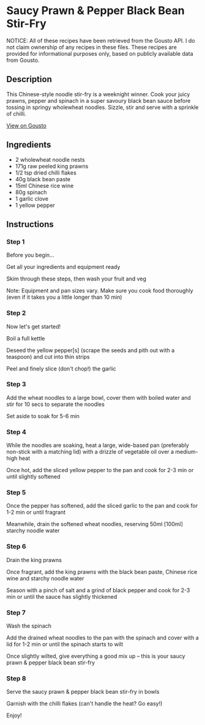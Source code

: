 # Saucy Prawn & Pepper Black Bean Stir-Fry

NOTICE: All of these recipes have been retrieved from the Gousto API. I do not claim ownership of any recipes in these files. These recipes are provided for informational purposes only, based on publicly available data from Gousto.

## Description

This Chinese-style noodle stir-fry is a weeknight winner. Cook your juicy prawns, pepper and spinach in a super savoury black bean sauce before tossing in springy wholewheat noodles. Sizzle, stir and serve with a sprinkle of chilli.

[View on Gousto](https://www.gousto.co.uk/recipes/cookbook/saucy-prawn-pepper-black-bean-stir-fry)

## Ingredients

- 2 wholewheat noodle nests
- 171g raw peeled king prawns
- 1/2 tsp dried chilli flakes
- 40g black bean paste
- 15ml Chinese rice wine
- 80g spinach
- 1 garlic clove
- 1 yellow pepper

## Instructions


### Step 1

Before you begin...

Get all your ingredients and equipment ready

Skim through these steps, then wash your fruit and veg

Note: Equipment and pan sizes vary. Make sure you cook food thoroughly (even if it takes you a little longer than 10 min)


### Step 2

Now let's get started!

Boil a full kettle

Deseed the yellow pepper<span class="text-danger">[s]</span> (scrape the seeds and pith out with a teaspoon) and cut into thin strips

Peel and finely slice (don't chop!) the garlic


### Step 3

Add the wheat noodles to a large bowl, cover them with boiled water and stir for 10 secs to separate the noodles

Set aside to soak for 5-6 min


### Step 4

While the noodles are soaking, heat a large, wide-based pan (preferably non-stick with a matching lid) with a drizzle of vegetable oil over a medium-high heat

Once hot, add the sliced yellow pepper to the pan and cook for 2-3 min or until slightly softened


### Step 5

Once the pepper has softened, add the sliced garlic to the pan and cook for 1-2 min or until fragrant

Meanwhile, drain the softened wheat noodles, reserving 50ml <span class="text-danger">[100ml] </span>starchy noodle water


### Step 6

Drain the king prawns

Once fragrant, add the king prawns with the black bean paste, Chinese rice wine and starchy noodle water

Season with a pinch of salt and a grind of black pepper and cook for 2-3 min or until the sauce has slightly thickened


### Step 7

Wash the spinach

Add the drained wheat noodles to the pan with the spinach and cover with a lid for 1-2 min or until the spinach starts to wilt

Once slightly wilted, give everything a good mix up – this is your saucy prawn & pepper black bean stir-fry

### Step 8

Serve the saucy prawn & pepper black bean stir-fry in bowls

Garnish with the chilli flakes (can't handle the heat? Go easy!)

Enjoy!

